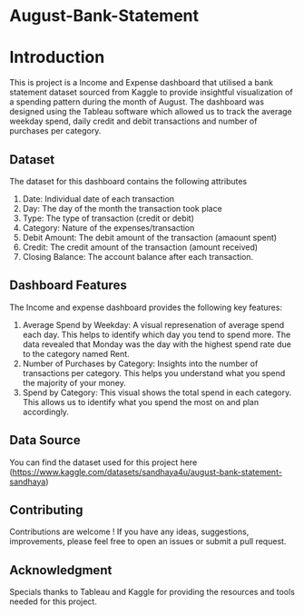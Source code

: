 # August-Bank-Statement
# Introduction

This is project is a Income and Expense dashboard that utilised a bank statement dataset sourced from Kaggle to provide insightful visualization of a spending pattern during the month of August.  The dashboard was designed using the Tableau software which allowed us to track the average weekday spend, daily credit and debit transactions and number of purchases per category.

## Dataset 
The dataset for this dashboard contains the following attributes
1. Date: Individual date of each transaction
2. Day: The day of the month the transaction took place
3. Type: The type of transaction (credit or debit)
4. Category: Nature of the expenses/transaction
5. Debit Amount: The debit amount of the transaction (amaount spent)
6. Credit: The credit amount of the transaction (amount received)
7. Closing Balance: The account balance after each transaction.

## Dashboard Features
The Income and expense dashboard provides the following key features:
1. Average Spend by Weekday: A visual represenation of average spend each day. This helps to identify which day you tend to spend more. The data revealed that Monday was the day with the highest spend rate due to the category named Rent.
2. Number of Purchases by Category: Insights into the number of transactions per category. This helps you understand what you spend the majority of your money.
3. Spend by Category: This visual shows the total spend in each category. This allows us to identify what you spend the most on and plan accordingly.

## Data Source
You can find the dataset used for this project here (https://www.kaggle.com/datasets/sandhaya4u/august-bank-statement-sandhaya)

## Contributing
Contributions are welcome ! If you have any ideas, suggestions, improvements, please feel free to open an issues or submit a pull request.

## Acknowledgment
Specials thanks to Tableau and Kaggle for providing the resources and tools needed for this project.

